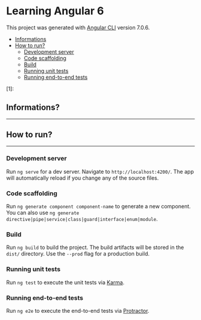 # Learning Angular 6

This project was generated with [Angular CLI](https://github.com/angular/angular-cli) version 7.0.6.


 - [Informations](##informations)
 - [How to run?](##how-to-run)
    - [Development server](###development-server)
    - [Code scaffolding](###code-scaffolding)
    - [Build](###cuild)
    - [Running unit tests](###running-unit-tests)
    - [Running end-to-end tests](###running-end-to-end-tests)

[1]:
## Informations?
----------


## How to run?
----------

### Development server
Run `ng serve` for a dev server. Navigate to `http://localhost:4200/`. The app will automatically reload if you change any of the source files.

### Code scaffolding
Run `ng generate component component-name` to generate a new component. You can also use `ng generate directive|pipe|service|class|guard|interface|enum|module`.

### Build
Run `ng build` to build the project. The build artifacts will be stored in the `dist/` directory. Use the `--prod` flag for a production build.

### Running unit tests
Run `ng test` to execute the unit tests via [Karma](https://karma-runner.github.io).

### Running end-to-end tests
Run `ng e2e` to execute the end-to-end tests via [Protractor](http://www.protractortest.org/).
